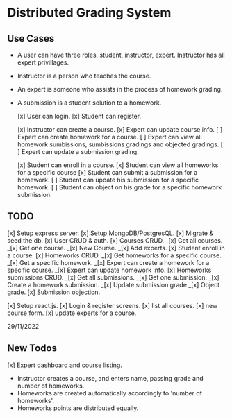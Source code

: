 # Distributed Grading System

## Use Cases

- A user can have three roles, student, instructor, expert. Instructor has all expert privillages.
- Instructor is a person who teaches the course.
- An expert is someone who assists in the process of homework grading.
- A submission is a student solution to a homework.

  [x] User can login.
  [x] Student can register.

  [x] Instructor can create a course.
  [x] Expert can update course info.
  [ ] Expert can create homework for a course.
  [ ] Expert can view all homework sumbissions, sumbissions gradings and objected gradings.
  [ ] Expert can update a submission grading.

  [x] Student can enroll in a course.
  [x] Student can view all homeworks for a specific course
  [x] Student can submit a submission for a homework.
  [ ] Student can update his submission for a specific homework.
  [ ] Student can object on his grade for a specific homework submission.

## TODO

[x] Setup express server.
[x] Setup MongoDB/PostgresQL.
[x] Migrate & seed the db.
[x] User CRUD & auth.
[x] Courses CRUD.
_[x] Get all courses.
_[x] Get one course.
_[x] New Course.
_[x] Add experts.
[x] Student enroll in a course.
[x] Homeworks CRUD.
_[x] Get homeworks for a specific course.
_[x] Get a specific homework.
_[x] Expert can create a homework for a specific course.
_[x] Expert can update homework info.
[x] Homeworks submissions CRUD.
_[x] Get all submissions.
_[x] Get one submission.
_[x] Create a homework submission.
_[x] Update submission grade
\_[x] Object grade.
[x] Submission objection.

[x] Setup react.js.
[x] Login & register screens.
[x] list all courses.
[x] new course form.
[x] update experts for a course.

29/11/2022

## New Todos

[x] Expert dashboard and course listing.

- Instructor creates a course, and enters name, passing grade and number of homeworks.
- Homeworks are created automatically accordingly to 'number of homeworks'.
- Homeworks points are distributed equally.
